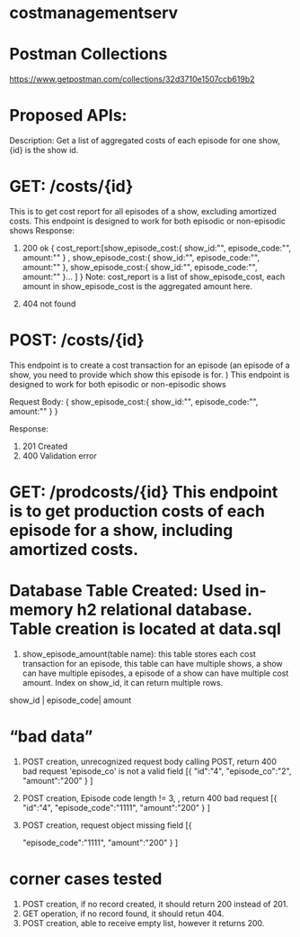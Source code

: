 # costmanagementserv

# Postman Collections

https://www.getpostman.com/collections/32d3710e1507ccb619b2

# Proposed APIs:

Description: Get a list of aggregated costs of each episode for one show, {id} is the show id. 

 # GET: /costs/{id} 
 This is to get cost report for all episodes of a show, excluding amortized costs. 
 This endpoint is designed to work for both episodic or non-episodic shows
Response:
1) 200 ok
{
    cost_report:[show_episode_cost:{
        show_id:"",
        episode_code:"",
        amount:""
    } ,
    show_episode_cost:{
        show_id:"",
        episode_code:"",
        amount:""
    },
    show_episode_cost:{
        show_id:"",
        episode_code:"",
        amount:""
    }... ]
}
Note: cost_report is a list of show_episode_cost, each amount in show_episode_cost is the aggregated amount here.

2) 404 not found

# POST: /costs/{id}
This endpoint is to create a cost transaction for an episode (an episode of a show, you need to provide which show this episode is for. )
 This endpoint is designed to work for both episodic or non-episodic shows

Request Body:
{
    show_episode_cost:{
        show_id:"",
        episode_code:"",
        amount:""
    }
}

Response:
1) 201 Created
2) 400 Validation error

#  GET: /prodcosts/{id} This endpoint is to get production costs of each episode for a show, including amortized costs.


# Database Table Created: Used in-memory h2 relational database. Table creation is located at data.sql

1) show_episode_amount(table name): this table stores each cost transaction for an episode, this table can have multiple shows, a show can have multiple episodes, a episode of a show can have multiple cost amount. Index on show_id, it can return multiple rows.

show_id | episode_code| amount

# “bad data”
1)  POST creation, unrecognized request body calling POST, return 400 bad request
  'episode_co' is not a valid field
     [{
    "id":"4",
    "episode_co":"2",
    "amount":"200"
    }
    ]
 2)  POST creation, Episode code length != 3, , return 400 bad request
  [{
      "id":"4",
      "episode_code":"1111",
      "amount":"200"
  }
  ]
3)  POST creation, request object missing field 
[{
    
    "episode_code":"1111",
    "amount":"200"
}
]
# corner cases tested
1) POST creation, if no record created, it should return 200 instead of 201.
2) GET operation, if no record found, it should retun 404.
3) POST creation, able to receive empty list, however it returns 200.

